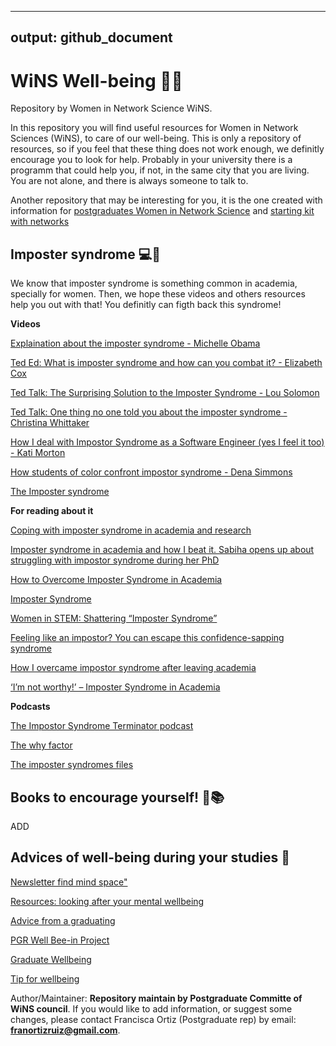 
---
output: github_document
---

# WiNS Well-being 🌻📖

Repository by Women in Network Science WiNS.

In this repository you will find useful resources for Women in Network Sciences (WiNS), to care of our well-being. This is only a repository of resources, so if you feel that these thing does not work enough, we definitly encourage you to look for help. Probably in your university there is a programm that could help you, if not, in the same city that you are living. You are not alone, and there is always someone to talk to. 

Another repository that may be interesting for you, it is the one created with information for [postgraduates Women in Network Science](https://github.com/FranciscaOrtizRuiz/wins_postgraduate) and [starting kit with networks](https://github.com/FranciscaOrtizRuiz/wins_startingwithnetworks)

## Imposter syndrome 💻💬

We know that imposter syndrome is something common in academia, specially for women. 
Then, we hope these videos and others resources help you out with that! You definitly can figth back this syndrome! 

**Videos**

[Explaination about the imposter syndrome - Michelle Obama](https://www.youtube.com/watch?v=dumm_XfHkmY)

[Ted Ed: What is imposter syndrome and how can you combat it? - Elizabeth Cox](https://www.youtube.com/watch?v=ZQUxL4Jm1Lo)

[Ted Talk: The Surprising Solution to the Imposter Syndrome - Lou Solomon](https://www.youtube.com/watch?v=whyUPLJZljE)

[Ted Talk: One thing no one told you about the imposter syndrome - Christina Whittaker](https://www.youtube.com/watch?v=OMzoyiAS878)

[How I deal with Impostor Syndrome as a Software Engineer (yes I feel it too) - Kati Morton](https://www.youtube.com/watch?v=DYPdsCN69lc)

[How students of color confront impostor syndrome - Dena Simmons](https://www.youtube.com/watch?v=8sQ2p89P0Us)

[The Imposter syndrome](https://www.youtube.com/watch?v=eqhUHyVpAwE)

**For reading about it**

[Coping with imposter syndrome in academia and research](https://portlandpress.com/biochemist/article/42/3/62/225249/Coping-with-imposter-syndrome-in-academia-and)

[Imposter syndrome in academia and how I beat it. Sabiha opens up about struggling with impostor syndrome during her PhD](https://thelifeofscience.com/2020/05/30/imposter-syn-academia/)

[How to Overcome Imposter Syndrome in Academia](https://www.enago.com/academy/overcome-imposter-syndrome/)

[Imposter Syndrome](https://www.imperial.ac.uk/students/success-guide/pgr/professional-development/imposter-syndrome/)

[Women in STEM: Shattering “Imposter Syndrome”](https://www.nyas.org/magazines/beyond-2030-sustainable-development-for-the-next-frontier/women-in-stem-shattering-imposter-syndrome/)

[Feeling like an impostor? You can escape this confidence-sapping syndrome](https://www.theguardian.com/commentisfree/2017/sep/19/fraud-impostor-syndrome-confidence-self-esteem)

[How I overcame impostor syndrome after leaving academia](https://www.nature.com/articles/d41586-019-03036-y)

[‘I’m not worthy!’ – Imposter Syndrome in Academia](https://researchwhisperer.org/2016/02/02/imposter-syndrome/)

**Podcasts**

[The Impostor Syndrome Terminator podcast](https://podcasts.google.com/feed/aHR0cHM6Ly9mZWVkcy5jYXB0aXZhdGUuZm0vaW5lcy1wYWRhcg?sa=X&ved=0CAMQ4aUDahcKEwigiJng9pfyAhUAAAAAHQAAAAAQAQ)

[The why factor](https://www.bbc.co.uk/programmes/w3csvtbs)

[The imposter syndromes files](https://podcasts.google.com/feed/aHR0cHM6Ly9mZWVkcy5idXp6c3Byb3V0LmNvbS84MzEzNjEucnNz?sa=X&ved=0CAMQ4aUDahcKEwjow6rf9pfyAhUAAAAAHQAAAAAQAQ)

## Books to encourage yourself! 🌻📚

ADD

## Advices of well-being during your studies 🔭

[Newsletter find mind space"](https://findmindspace.com)

[Resources: looking after your mental wellbeing](https://www.studentminds.org.uk/lookingafteryourmentalwellbeing.html)

[Advice from a graduating](https://www.youtube.com/watch?v=IMnLUNxM7BY&list=PLE1ZOy5rx12uLi6HNghCT_rJ5Vkx8n_sM)

[PGR Well Bee-in Project](https://sites.manchester.ac.uk/pgrwellbeing/)

[Graduate Wellbeing](https://www.studentminds.org.uk/graduatewellbeing.html)

[Tip for wellbeing](https://www.york.ac.uk/students/health/wellbeing/)


Author/Maintainer: **Repository maintain by Postgraduate Committe of WiNS council**. If you would like to add information, or suggest some changes, please contact Francisca Ortiz (Postgraduate rep) by email: **<franortizruiz@gmail.com>**.

